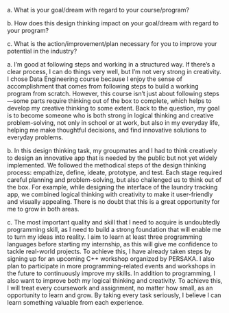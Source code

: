 a. What is your goal/dream with regard to your course/program?

b. How does this design thinking impact on your goal/dream with regard to your program?

c. What is the action/improvement/plan necessary for you to improve your potential in the industry?

a. I’m good at following steps and working in a structured way. If there’s a clear process, I can do things very well, but I’m not very strong in creativity. I chose Data Engineering course because I enjoy the sense of accomplishment that comes from following steps to build a working program from scratch. However, this course isn’t just about following steps—some parts require thinking out of the box to complete, which helps to develop my creative thinking to some extent. Back to the question, my goal is to become someone who is both strong in logical thinking and creative problem-solving, not only in school or at work, but also in my everyday life, helping me make thoughtful decisions, and find innovative solutions to everyday problems.

b. In this design thinking task, my groupmates and I had to think creatively to design an innovative app that is needed by the public but not yet widely implemented. We followed the methodical steps of the design thinking process: empathize, define, ideate, prototype, and test. Each stage required careful planning and problem-solving, but also challenged us to think out of the box. For example, while designing the interface of the laundry tracking app, we combined logical thinking with creativity to make it user-friendly and visually appealing. There is no doubt that this is a great opportunity for me to grow in both areas.

c. The most important quality and skill that I need to acquire is undoubtedly programming skill, as I need to build a strong foundation that will enable me to turn my ideas into reality. I aim to learn at least three programming languages before starting my internship, as this will give me confidence to tackle real-world projects. To achieve this, I have already taken steps by signing up for an upcoming C++ workshop organized by PERSAKA. I also plan to participate in more programming-related events and workshops in the future to continuously improve my skills. In addition to programming, I also want to improve both my logical thinking and creativity. To achieve this, I will treat every coursework and assignment, no matter how small, as an opportunity to learn and grow. By taking every task seriously, I believe I can learn something valuable from each experience.

